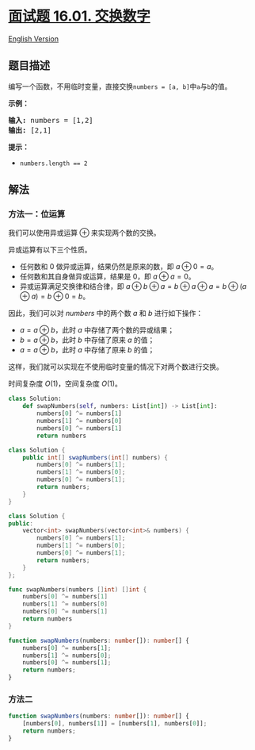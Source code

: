 # [面试题 16.01. 交换数字](https://leetcode.cn/problems/swap-numbers-lcci)

[English Version](/lcci/16.01.Swap%20Numbers/README_EN.md)

## 题目描述

<!-- 这里写题目描述 -->
<p>编写一个函数，不用临时变量，直接交换<code>numbers = [a, b]</code>中<code>a</code>与<code>b</code>的值。</p>
<p><strong>示例：</strong></p>
<pre><strong>输入:</strong> numbers = [1,2]
<strong>输出:</strong> [2,1]
</pre>
<p><strong>提示：</strong></p>
<ul>
<li><code>numbers.length == 2</code></li>
</ul>

## 解法

### 方法一：位运算

我们可以使用异或运算 $\oplus$ 来实现两个数的交换。

异或运算有以下三个性质。

-   任何数和 $0$ 做异或运算，结果仍然是原来的数，即 $a \oplus 0=a$。
-   任何数和其自身做异或运算，结果是 $0$，即 $a \oplus a=0$。
-   异或运算满足交换律和结合律，即 $a \oplus b \oplus a=b \oplus a \oplus a=b \oplus (a \oplus a)=b \oplus 0=b$。

因此，我们可以对 $numbers$ 中的两个数 $a$ 和 $b$ 进行如下操作：

-   $a=a \oplus b$，此时 $a$ 中存储了两个数的异或结果；
-   $b=a \oplus b$，此时 $b$ 中存储了原来 $a$ 的值；
-   $a=a \oplus b$，此时 $a$ 中存储了原来 $b$ 的值；

这样，我们就可以实现在不使用临时变量的情况下对两个数进行交换。

时间复杂度 $O(1)$，空间复杂度 $O(1)$。

<!-- tabs:start -->

```python
class Solution:
    def swapNumbers(self, numbers: List[int]) -> List[int]:
        numbers[0] ^= numbers[1]
        numbers[1] ^= numbers[0]
        numbers[0] ^= numbers[1]
        return numbers
```

```java
class Solution {
    public int[] swapNumbers(int[] numbers) {
        numbers[0] ^= numbers[1];
        numbers[1] ^= numbers[0];
        numbers[0] ^= numbers[1];
        return numbers;
    }
}
```

```cpp
class Solution {
public:
    vector<int> swapNumbers(vector<int>& numbers) {
        numbers[0] ^= numbers[1];
        numbers[1] ^= numbers[0];
        numbers[0] ^= numbers[1];
        return numbers;
    }
};
```

```go
func swapNumbers(numbers []int) []int {
	numbers[0] ^= numbers[1]
	numbers[1] ^= numbers[0]
	numbers[0] ^= numbers[1]
	return numbers
}
```

```ts
function swapNumbers(numbers: number[]): number[] {
    numbers[0] ^= numbers[1];
    numbers[1] ^= numbers[0];
    numbers[0] ^= numbers[1];
    return numbers;
}
```

<!-- tabs:end -->

### 方法二

<!-- tabs:start -->

```ts
function swapNumbers(numbers: number[]): number[] {
    [numbers[0], numbers[1]] = [numbers[1], numbers[0]];
    return numbers;
}
```

<!-- tabs:end -->

<!-- end -->

